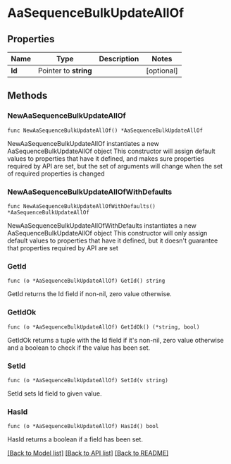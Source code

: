 # AaSequenceBulkUpdateAllOf

## Properties

Name | Type | Description | Notes
------------ | ------------- | ------------- | -------------
**Id** | Pointer to **string** |  | [optional] 

## Methods

### NewAaSequenceBulkUpdateAllOf

`func NewAaSequenceBulkUpdateAllOf() *AaSequenceBulkUpdateAllOf`

NewAaSequenceBulkUpdateAllOf instantiates a new AaSequenceBulkUpdateAllOf object
This constructor will assign default values to properties that have it defined,
and makes sure properties required by API are set, but the set of arguments
will change when the set of required properties is changed

### NewAaSequenceBulkUpdateAllOfWithDefaults

`func NewAaSequenceBulkUpdateAllOfWithDefaults() *AaSequenceBulkUpdateAllOf`

NewAaSequenceBulkUpdateAllOfWithDefaults instantiates a new AaSequenceBulkUpdateAllOf object
This constructor will only assign default values to properties that have it defined,
but it doesn't guarantee that properties required by API are set

### GetId

`func (o *AaSequenceBulkUpdateAllOf) GetId() string`

GetId returns the Id field if non-nil, zero value otherwise.

### GetIdOk

`func (o *AaSequenceBulkUpdateAllOf) GetIdOk() (*string, bool)`

GetIdOk returns a tuple with the Id field if it's non-nil, zero value otherwise
and a boolean to check if the value has been set.

### SetId

`func (o *AaSequenceBulkUpdateAllOf) SetId(v string)`

SetId sets Id field to given value.

### HasId

`func (o *AaSequenceBulkUpdateAllOf) HasId() bool`

HasId returns a boolean if a field has been set.


[[Back to Model list]](../README.md#documentation-for-models) [[Back to API list]](../README.md#documentation-for-api-endpoints) [[Back to README]](../README.md)


